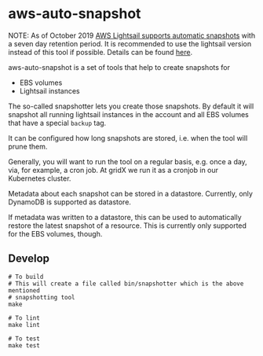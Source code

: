 # aws-auto-snapshot

NOTE: As of October 2019 [AWS Lightsail supports automatic snapshots](https://aws.amazon.com/about-aws/whats-new/2019/10/amazon-lightsail-now-provides-automatic-snapshots/) with a seven 
day retention period. It is recommended to use the lightsail version instead of 
this tool if possible. Details can be found 
[here](https://lightsail.aws.amazon.com/ls/docs/en_us/articles/amazon-lightsail-configuring-automatic-snapshots).

aws-auto-snapshot is a set of tools that help to create snapshots for

* EBS volumes
* Lightsail instances

The so-called snapshotter lets you create those snapshots. By default it will
snapshot all running lightsail instances in the account and all EBS volumes that
have a special `backup` tag.

It can be configured how long snapshots are stored, i.e. when the tool will prune
them.

Generally, you will want to run the tool on a regular basis, e.g. once a day, via,
for example, a cron job. At gridX we run it as a cronjob in our Kubernetes cluster.

Metadata about each snapshot can be stored in a datastore. Currently, only DynamoDB
is supported as datastore.

If metadata was written to a datastore, this can be used to automatically restore
the latest snapshot of a resource. This is currently only supported for the EBS
volumes, though.

## Develop

```
# To build
# This will create a file called bin/snapshotter which is the above mentioned
# snapshotting tool
make

# To lint
make lint

# To test
make test
```
